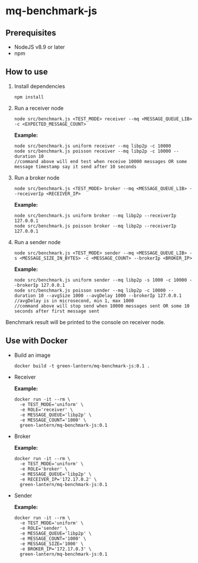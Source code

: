# mq-benchmark-js

## Prerequisites

- NodeJS v8.9 or later
- npm

## How to use

1. Install dependencies

    ```
    npm install
    ```

2. Run a receiver node

    ```
    node src/benchmark.js <TEST_MODE> receiver --mq <MESSAGE_QUEUE_LIB> -c <EXPECTED_MESSAGE_COUNT>
    ```

    **Example:**

    ```
    node src/benchmark.js uniform receiver --mq libp2p -c 10000
    node src/benchmark.js poisson receiver --mq libp2p -c 10000 --duration 10
    //command above will end test when receive 10000 messages OR some message timestamp say it send after 10 seconds
    ```

3. Run a broker node

    ```
    node src/benchmark.js <TEST_MODE> broker --mq <MESSAGE_QUEUE_LIB> --receiverIp <RECEIVER_IP>
    ```

    **Example:**

    ```
    node src/benchmark.js uniform broker --mq libp2p --receiverIp 127.0.0.1
    node src/benchmark.js poisson broker --mq libp2p --receiverIp 127.0.0.1
    ```

4. Run a sender node

    ```
    node src/benchmark.js <TEST_MODE> sender --mq <MESSAGE_QUEUE_LIB> -s <MESSAGE_SIZE_IN_BYTES> -c <MESSAGE_COUNT> --brokerIp <BROKER_IP>
    ```

    **Example:**

    ```
    node src/benchmark.js uniform sender --mq libp2p -s 1000 -c 10000 --brokerIp 127.0.0.1
    node src/benchmark.js poisson sender --mq libp2p -c 10000 --duration 10 --avgSize 1000 --avgDelay 1000 --brokerIp 127.0.0.1 //avgDelay is in microsecond, min 1, max 1000
    //command above will stop send when 10000 messages sent OR some 10 seconds after first message sent
    ```

Benchmark result will be printed to the console on receiver node.

## Use with Docker

- Build an image
    
    ```
    docker build -t green-lantern/mq-benchmark-js:0.1 .
    ```

- Receiver

    **Example:**

    ```
    docker run -it --rm \
      -e TEST_MODE='uniform' \
      -e ROLE='receiver' \
      -e MESSAGE_QUEUE='libp2p' \
      -e MESSAGE_COUNT='1000' \
      green-lantern/mq-benchmark-js:0.1
    ```

- Broker
    
    **Example:**

    ```
    docker run -it --rm \
      -e TEST_MODE='uniform' \
      -e ROLE='broker' \
      -e MESSAGE_QUEUE='libp2p' \
      -e RECEIVER_IP='172.17.0.2' \
      green-lantern/mq-benchmark-js:0.1
    ```

- Sender

    **Example:**

    ```
    docker run -it --rm \
      -e TEST_MODE='uniform' \
      -e ROLE='sender' \
      -e MESSAGE_QUEUE='libp2p' \
      -e MESSAGE_COUNT='1000' \
      -e MESSAGE_SIZE='1000' \
      -e BROKER_IP='172.17.0.3' \
      green-lantern/mq-benchmark-js:0.1
    ```
